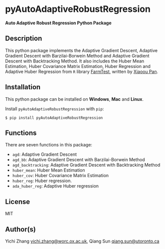 # pyAutoAdaptiveRobustRegression

**Auto Adaptive Robust Regression Python Package**

## Description

This python package implements the Adaptive Gradient Descent, Adaptive Gradient Descent with Barzilai-Borwein Method and Adaptive Gradient Descent with Backtracking Method. It also includes the Huber Mean Estimation, Huber Covariance Matrix Estimation, Huber Regression and Adaptive Huber Regression from `R` library [FarmTest](https://CRAN.R-project.org/package=FarmTest), written by [Xiaoou Pan](https://www.math.ucsd.edu/~xip024/).

## Installation

This python package can be installed on **Windows**, **Mac** and **Linux**.

Install `pyAutoAdaptiveRobustRegression` with `pip`:

```
$ pip install pyAutoAdaptiveRobustRegression
```

## Functions

There are seven functions in this package: 

* `agd`: Adaptive Gradient Descent
* `agd_bb`: Adaptive Gradient Descent with Barzilai-Borwein Method
* `agd_backtracking`: Adaptive Gradient Descent with Backtracking Method
* `huber_mean`: Huber Mean Estimation
* `huber_cov`: Huber Covariance Matrix Estimation
* `huber_reg`: Huber regression.
* `ada_huber_reg`: Adaptive Huber regression

## License

MIT

## Author(s)

Yichi Zhang <yichi.zhang@worc.ox.ac.uk>, Qiang Sun <qiang.sun@utoronto.ca> 